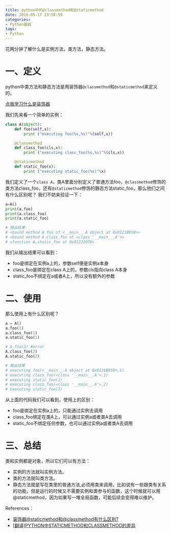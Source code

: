 ```yaml
---
title: python中的@classmethod和@staticmethod
date: 2016-05-17 23:58:59
categories:
- Python基础
tags:
- Python
---
```


花两分钟了解什么是实例方法，类方法，静态方法。

<!-- more -->

# 一、定义

python中类方法和静态方法是用装饰器`@classmethod`和`@staticmethod`来定义的。

[点我学习什么是装饰器](https://maoao530.github.io/2016/05/17/python-decorator/)

我们先来看一个简单的实例：

```python
class A(object):
    def foo(self,x):
        print ("executing foo(%s,%s)"%(self,x))

    @classmethod
    def class_foo(cls,x):
        print ("executing class_foo(%s,%s)"%(cls,x))

    @staticmethod
    def static_foo(x):
        print ("executing static_foo(%s)"%x)

```

我们定义了一个`class A`，类A里面分别定义了普通方法foo，`@classmethod`修饰的类方法class_foo，还有`@staticmethod`修饰的静态方法static_foo，那么他们之间有什么区别呢？
我们不妨来验证一下：

```python
a=A()
print(a.foo)
print(a.class_foo)
print(a.static_foo)

# 输出结果
# <bound method A.foo of <__main__.A object at 0x0121B950>>
# <bound method A.class_foo of <class '__main__.A'>>
# <function A.static_foo at 0x01222078>

```
我们从输出结果可以看到：
- foo是绑定在实例a上的，参数self便是实例a本身
- class_foo是绑定在class A上的，参数cls指向class A本身
- static_foo不绑定在a或者A上，所以没有额外的参数

# 二、使用

那么使用上有什么区别呢？
```python
a = A()
a.foo(1)
a.class_foo(1)
a.static_foo(1)

# A.foo(2) #error
A.class_foo(2)
A.static_foo(2)

# 输出结果
# executing foo(<__main__.A object at 0x0121B950>,1)
# executing class_foo(<class '__main__.A'>,1)
# executing static_foo(1)
# executing class_foo(<class '__main__.A'>,2)
# executing static_foo(2)

```
从上面的代码我们可以看到，使用上的区别：
- foo是绑定在实例a上的，只能通过实例去调用
- class_foo绑定在类A上，可以通过实例a或者类A去调用
- static_foo不绑定任何参数，也可以通过实例a或者类A去调用

# 三、总结

类和实例都是对象，所以它们可以有方法：

- 实例的方法就叫实例方法。
- 类的方法就叫类方法。
- 静态方法就是写在类里的普通方法,必须用类来调用，比如说有一些跟类有关系的功能，但是运行的时候又不需要实例和类参与的函数，这个时候就可以用@staticmethod，因为如果写一堆全局函数，可能后续会变得难以维护。


References：
- [装饰器@staticmethod和@classmethod有什么区别?](https://taizilongxu.gitbooks.io/stackoverflow-about-python/content/14/README.html)
- [[翻译]PYTHON中STATICMETHOD和CLASSMETHOD的差异](http://www.wklken.me/posts/2013/12/22/difference-between-staticmethod-and-classmethod-in-python.html)
